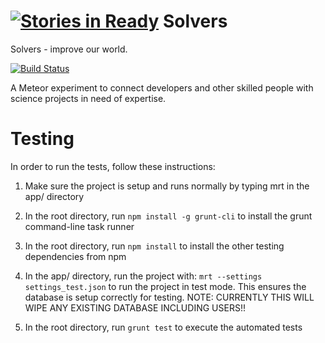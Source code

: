 [![Stories in Ready](https://badge.waffle.io/solvers/solvers.png?label=ready)](https://waffle.io/solvers/solvers)
Solvers
=======

Solvers - improve our world.

[![Build Status](https://travis-ci.org/solvers/solvers.png?branch=master)](https://travis-ci.org/solvers/solvers)

A Meteor experiment to connect developers and other skilled people with science projects in need of expertise.

Testing
==

In order to run the tests, follow these instructions:

1. Make sure the project is setup and runs normally by typing mrt in the app/ directory

2. In the root directory, run ```npm install -g grunt-cli``` to install the grunt command-line task runner

3. In the root directory, run ```npm install``` to install the other testing dependencies from npm

4. In the app/ directory, run the project with: ```mrt --settings settings_test.json``` to run the project in test mode. This ensures the database is setup correctly for testing. NOTE: CURRENTLY THIS WILL WIPE ANY EXISTING DATABASE INCLUDING USERS!!

5. In the root directory, run ```grunt test``` to execute the automated tests
